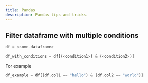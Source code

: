 ```yaml
---
title: Pandas
description: Pandas tips and tricks.
---
```


## Filter dataframe with multiple conditions
```python
df = <some-dataframe>

df_with_conditions = df[(<condition1>) & (<condition2>)]
```
For example
```python
df_example = df[(df.col1 == "hello") & (df.col2 == "world")]
```